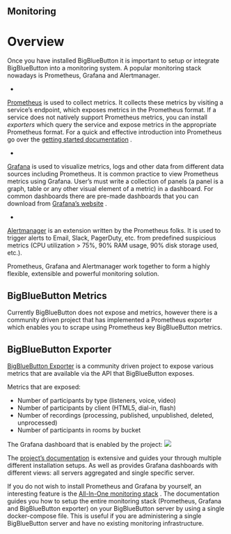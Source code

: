 ## Monitoring

# Overview

Once you have installed BigBlueButton it is important to setup or integrate BigBlueButton into a monitoring system.
A popular monitoring stack nowadays is Prometheus, Grafana and Alertmanager.

-
[Prometheus](https://prometheus.io/)
is used to collect metrics.
It collects these metrics by visiting a service’s endpoint, which exposes metrics in the Prometheus format.
If a service does not natively support Prometheus metrics, you can install
*exporters*
which query the service
and expose metrics in the appropriate Prometheus format.
For a quick and effective introduction into Prometheus go over the
[getting started documentation](https://prometheus.io/docs/prometheus/latest/getting_started/)
.

-
[Grafana](https://grafana.com/grafana/)
is used to visualize metrics, logs and other data from different data sources
including Prometheus.
It is common practice to view Prometheus metrics using Grafana.
User’s must write a collection of panels (a panel is a graph, table or any other visual element of a metric) in a
dashboard.
For common dashboards there are pre-made dashboards that you can download from
[Grafana’s website](https://grafana.com/grafana/dashboards?orderBy=name&amp;direction=asc)
.

-
[Alertmanager](https://prometheus.io/docs/alerting/alertmanager/)
is an extension written by the Prometheus folks.
It is used to trigger alerts to Email, Slack, PagerDuty, etc. from predefined suspicious metrics (CPU utilization &gt; 75%,
90% RAM usage, 90% disk storage used, etc.).

Prometheus, Grafana and Alertmanager work together to form a highly flexible, extensible and powerful monitoring solution.

## BigBlueButton Metrics

Currently BigBlueButton does not expose and metrics, however there is a community driven project that has implemented
a Prometheus exporter which enables you to scrape using Prometheus key BigBlueButton metrics.

## BigBlueButton Exporter

[BigBlueButton Exporter](https://github.com/greenstatic/bigbluebutton-exporter)
is a community driven project to expose
various metrics that are available via the API that BigBlueButton exposes.

Metrics that are exposed:

- Number of participants by type (listeners, voice, video)
- Number of participants by client (HTML5, dial-in, flash)
- Number of recordings (processing, published, unpublished, deleted, unprocessed)
- Number of participants in rooms by bucket

The Grafana dashboard that is enabled by the project:
![](https://bigbluebutton-exporter.greenstatic.dev/assets/img_grafana_dashboard_server_instance.png)

The
[project’s documentation](https://bigbluebutton-exporter.greenstatic.dev/)
is extensive and guides your through
multiple different installation setups.
As well as provides Grafana dashboards with different views: all servers aggregated and single specific server.

If you do not wish to install Prometheus and Grafana by yourself, an interesting feature is the
[All-In-One monitoring stack](https://bigbluebutton-exporter.greenstatic.dev/installation/all_in_one_monitoring_stack/)
.
The documentation guides you how to setup the entire monitoring stack (Prometheus, Grafana and BigBlueButton exporter)
on your BigBlueButton server by using a single docker-compose file.
This is useful if you are administering a single BigBlueButton server and have no existing monitoring infrastructure.
